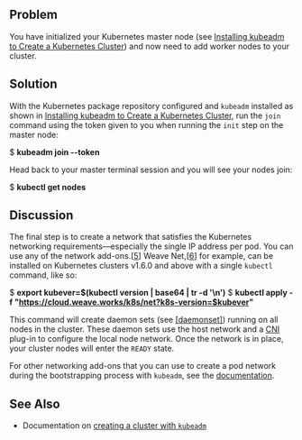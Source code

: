 ## Problem

You have initialized your Kubernetes master node (see [Installing kubeadm to Create a Kubernetes Cluster](#kubeadm_install)) and now need to add worker nodes to your cluster.

## Solution

With the Kubernetes package repository configured and `kubeadm` installed as shown in [Installing kubeadm to Create a Kubernetes Cluster](#kubeadm_install), run the `join` command using the token given to you when running the `init` step on the master node:

$ **kubeadm join --token _<token>_**

Head back to your master terminal session and you will see your nodes join:

$ **kubectl get nodes**

## Discussion

The final step is to create a network that satisfies the Kubernetes networking requirements—​especially the single IP address per pod. You can use any of the network add-ons.\[[5](#_footnotedef_5 "View footnote.")\] Weave Net,\[[6](#_footnotedef_6 "View footnote.")\] for example, can be installed on Kubernetes clusters v1.6.0 and above with a single `kubectl` command, like so:

$ **export kubever=$(kubectl version | base64 | tr -d '\\n')**
$ **kubectl apply -f "https://cloud.weave.works/k8s/net?k8s-version=$kubever"**

This command will create daemon sets (see [\[daemonset\]](#daemonset)) running on all nodes in the cluster. These daemon sets use the host network and a [CNI](https://github.com/containernetworking/cni) plug-in to configure the local node network. Once the network is in place, your cluster nodes will enter the `READY` state.

For other networking add-ons that you can use to create a pod network during the bootstrapping process with `kubeadm`, see the [documentation](https://kubernetes.io/docs/setup/independent/create-cluster-kubeadm/#pod-network).

## See Also

*   Documentation on [creating a cluster with `kubeadm`](https://kubernetes.io/docs/setup/independent/create-cluster-kubeadm/)